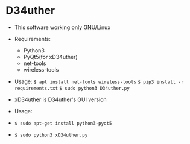 # D34uther
- This software working only GNU/Linux
- Requirements:
  - Python3
  - PyQt5(for xD34uther)
  - net-tools
  - wireless-tools
- Usage:
`$ apt install net-tools wireless-tools`
`$ pip3 install -r requirements.txt`
`$ sudo python3 D34uther.py`

- xD34uther is D34uther's GUI version 
- Usage:
- `$ sudo apt-get install python3-pyqt5`
- `$ sudo python3 xD34uther.py`
